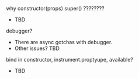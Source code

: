 why constructor(props) super() ????????
- TBD

debugger?
- There are async gotchas with debugger.
- Other issues? TBD

bind in constructor, instrument.proptyupe, available?
- TBD
